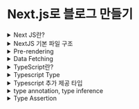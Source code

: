 # Next.js로 블로그 만들기

<details>
<summary>Next JS란?</summary>

### Next JS란?
- React의 SSR(Server Side Rendering)을 쉽게 구현할 수 있게 도와 주는 간단한 프레임워크이다.
- 리액트로 개발할 때 SPA(Single Page Application)을 이용하면 CSR(Client Side Rendering)을 하기 때문에 좋은 점도 있지만 단점도 있는데 그 부분이 바로 검색엔진 최적화(SEO) 부분이다.
- CSR을 하면 첫 페이지에서 빈 html을 가져와 js 파일을 해석하여 화면을 구성하기 때문에 포털 검색에 거의 노출 될 일이 없다.
- 하지만 Next.js에서는 Pre-Rendering을 통해 페이지를 미리 렌더링 하여 완성된 HTML을 가져오기 때문에 사용자와 검색 엔진 크롤러에게 바로 렌더링 된 페이지를 전달할 수 있게 된다.
- 리액트에서도 SSR을 지원하면서 이를 구현하기에 굉장히 복잡하기 때문에 Next.js를 통해 이 문제를 해결해주게 된다.

![Alt text](image.png)

#### Server Side Rendering
- 클라이언트 대신 서버에서 페이지를 준비하는 원리이다.
- 원래 리액트에서는 클라이언트 사이드 렌더링하기 때문에 서버에 영향을 미치지 않고, 서버에서 클라이언트로 응답해서 보낸 html도 거의 비어있다.
  - 이러한 방식은 서버에서 데이터를 가져올 때 지연 시간 발생으로 UX 측면에서 좋지 않을 수 있다.
  - 검색 엔진에 검색 시 웹크롤링이 동작할 때 내용을 제대로 가져와 읽을 수 없기에 검색엔진 최적화에 문제가 된다.
- Next.js에서는 서버 사이드 렌더링을 이용하므로 사용자와 검색 엔진 크롤러에게 바로 렌더링 된 페이지를 전달 할 수 있어서 검색엔진 최적화에 좋은 영향을 준다.

#### 설치 방법
```bash
# npm
npx create-next-app@latest

# yarn
yarn create next-app
```

</details>

<details>
<summary>NextJS 기본 파일 구조</summary>

### pages
- 이 폴더 안에 페이지들을 생성한다.
- index.tsx가 처음 "/" 페이지로 된다.
- _app.tsx는 공통되는 레이아웃을 작성한다. 모든 페이지에 공통으로 들어가는 걸 넣어주려면 여기에 넣어주면 된다.
  - url을 통해 특정 페이지에 진입하기 전 통과하는 인터셉터 페이지이다.
- 만약 about이라는 페이지를 만들 경우 pages 폴더 안에 about.tsx를 생성해주면 된다.

### public
- 이미지 같은 정적(static) 에셋들을 보관한다.

### styles
- 말 그대로 스타일링을 처리해주는 폴더이다.
- 모듈(module) css는 컴포넌트 종속적으로 스타일링하기 위한 것이며, 확장자 앞에 module을 붙여줘야 한다.

### next.config.js
- NextJS는 웹팩을 기본 번들러로 사용한다.
- 그래서 웹팩에 관한 설정들을 이 파일에서 해줄 수 있다.
</details>

<details>
<summary>Pre-rendering</summary>

### NextJS는
- 모든 페이지를 pre-rendering한다. 
- 이 pre-rendering한다는 의미는 모든 페이지를 위한 HTML을 Client 사이드에서 자바스크립트로 처리하기 전 사전에 생성한다는 것이다.
- 이렇게 하기 때문에 SEO 검색엔진 최적화가 좋아진다.

#### Pre-render 테스트
1. [자바스크립트 Disable](https://developer.chrome.com/docs/devtools/javascript/disable)
2. [보통 React 사이트 들어가기](https://create-react-app.examples.vercel.com/)
3. [NextJS 사이트 들어가기](https://next-learn-starter.vercel.app/)

![Alt text](image-1.png)
![Alt text](image-2.png)
</details>

<details>
<summary>Data Fetching</summary>

### NextJS에서 데이터를 가져오는 방법
- NextJS에서 데이터를 가져오는 방법은 여러가지가 있는데 애플리케이션의 사용 용도에 따라 다른 방법을 사용해야 한다.
- 보통 리액트에서는 데이터를 가져올 때 useEffect안에서 가져온다. 
- 하지만 NextJS에서는 다른 방법을 사용해서 가져오는데 하나씩 살펴보면
  - getStaticProps : Static Generation으로 빌드(build)할 때 데이터를 불러온다.(미리 만들어준다.)
  - getStaticPaths : Static Generation으로 데이터를 기반하여 pre-render 시 특정한 동적 라우팅을 구현한다.(pages/post/[id].js)
  - getServerSideProps : Server Side Rendering으로 요청이 있을 때 데이터를 불러온다.

#### getStaticProps
```typescript
export async function getStaticProps(context) {
  return {
    props: {}, // will be passed to the page component as props
  }
}
```

- getStaticProps 함수를 async로 export하면, getStaticProps에서 리턴되는 props를 가지고 페이지를 pre-render한다.
- build time에 페이지를 렌더링 한다.

```typescript
function Blog({posts}) {
  return (
    <ul>
      {posts.map((post) => (
        <li>{post.title}</li>
      ))}
    </ul>
  )
};

export async function getStaticProps() {
  const res = await fetch('https://.../posts')
  const posts = await res.json()

  return {
    props: {
      posts,
    }
  }
}
```

##### getStaticProps를 사용해야 할 때 
- 페이지를 렌더링하는 데 필요한 데이터는 사용자의 요청보다 먼저 build 시간에 필요한 데이터를 가져올 때
- 데이터는 Headless CMS에서 데이터를 가져올 때
- 데이터를 공개적으로 캐시할 수 있을 때(사용자별 X)
- 페이지는 미리 렌더링되어야 하고(SEO의 경우) 매우 빨라야할 때(getStaticProps는 성능을 위해 CDN에서 캐시할 수 있는 HTML 및 JSON 파일을 생성한다.)

#### getStaticPaths
```typescript
export async function getStaticPaths() {
  return {
    paths: [
      {params: { ... }}
    ],
    fallback: true // false or 'blocking'
  }
}
```
- 동적 라우팅이 필요할 때 getStaticPaths로 경로 리스트를 정의하고, HTML에 build 시간에 렌더된다.
- NextJS는 pre-render에서 정적으로 getStaticPaths에서 호출하는 경로들을 가져온다.

<br/>

- paths
  - 어떠한 경로가 pre-render될지를 결정한다.
  - 만약 pages/posts/[id].js 이라는 이름의 동적 라우팅을 사용하는 페이지가 있다면 아래와 같이 된다.
  - 빌드하는 동안 /posts/1과 /posts/2를 생성하게 된다.
```typescript
return {
  paths: [
    { params: { id: '1' } },
    { params: { id: '2' } },
  ],
  fallback: ...
}
```

<br/>

- params
  - 페이지 이름이 pages/posts/[postId]/[commentId]라면, params은 postId와 commentId이다.
  - 만약 페이지 이름이 pages/[...slug]와 같이 모든 경로를 사용한다면, params는 slug가 담긴 배열이어야 한다.
  - ['postId', 'commentId']

<br/>

- fallback 
  - false라면 getStaticPaths로 리턴되지 않는 것은 모두 404페이지가 뜬다.
  - true라면 getStaticPaths로 리턴되지 않는 것은 404로 뜨지 않고, fallback 페이지가 뜨게 된다.
```typescript
if (router.isFallback) {
  return <div>Loading...</div>
}
```
```typescript
// pages/posts/[id].js

function Post({ post }) {
  // Rendering post...

}

// This function gets called at build time
export async function getStaticPaths() {
  const res = await('https://.../posts')
  const posts = await res.json()

  // Get the paths we want to pre-render based on posts
  const paths = posts.map((post) => ({
    params: { id: post.id },
  }))

  // We'll pre-render only these paths at build time.
  // { fallback: false } means other routes should 404
  return { paths, fallback: false }
};

// This also gets called at build time
export async function getStaticProps({ params }) {
  // params contains the post 'id'.
  // If the route is like /posts/1, then params.id is 1
  const res = await fetch(`https://.../posts/${params.id}`)
  const post = await res.json()

  // Pass post data to the page via props
  return { props: { post } }
}

export default Post
```

#### getServerSideProps
```typescript
export async function getServerSideProps(context) {
  return {
    props: {}, // will be passed to the page component as props
  }
}
```
- getSErverSideProps 함수를 async로 export 하면, Next는 각 요청마다 리턴되는 데이터를 getServerSideProps로 pre-render한다.

```typescript
function Page({ data }) {
  // Render data...
}

// This gets called on every request
export async function getServerSideProps() {
  // Fetch data from external API
  const res = await fetch('https://.../data')
  const data = await res.json()

  // Pass data to the page via props
  return { props: { data } }
}

export default Page
```

##### getServerSideProps를 사용해야 할 때
- 요청할 때 데이터를 가져와야하는 페이지를 미리 렌더해야 할 때 사용한다.
- 서버가 모든 요청에 대한 결과를 개선하고, 추가 구성없이 CDN에 의해 결과를 캐시할 수 없기 때문에 첫번째 바이트까지의 시간은 getStaticProps보다 느리다.
</details>

<details>
<summary>TypeScript란?</summary>

### TypeScript가 나오게 된 배경
- JavaScript는 원래 클라이언트 측 언어로 도입되었다. 그런데 Node.js의 개발로 인해 Javascript를 클라이언트 측 뿐 아닌 서버 측 기술로도 활용되게 만들었다.
- 그러나 Javascript 코드가 커질수록 소스 코드가 더 복잡해져서 코드를 유지 관리하고 재사용하기가 어려워졌다.
- 더욱이 Type 검사 및 컴파일 시 오류 검사의 기능을 수용하지 못하기 때문에 Javascript가 본격적인 서버 측 기술로 엔터프라이즈 수준에서 성공하지 못한다.
- 이 간극을 매우기 위해 Typescript가 제시되었다.

### TypeScript란?
- 타입스크립트는 자바스크립트에 타입을 부여한 언어이다.
- 자바스크립트의 확장된 언어라고 볼 수 있다.
- 타입스크립트는 자바스크립트와 달리 브라우저에서 실행하려면 파일을 한번 변환해주어야 한다.
- 이 변환 과정을 우리는 컴파일(compile)이라고 부른다.

### Type System
- 개발 환경에서 에러 잡는 것을 도와준다.
- type annotations를 사용해서 코드를 분석할 수 있다.
- 오직 개발 환경에서만 활성화 된다.
- 타입 스크립트와 성능 향상과는 관계가 없다.

### TypeScript 사용하는 이유?
- TypeScript는 JavaScript 코드를 단순화하여 더 쉽게 읽고 디버그할 수 있도록 한다.
- TypeScript는 오픈 소스이다.
- TypeScript는 정책 검사와 같은 JavaScript IDE 및 사례를 위한 매우 생산적인 개발 도구를 제공한다.
- TypeScript를 사용하면 코드를 더 쉽게 읽고 이해할 수 있다.
- TypeScript를 사용하면 일반 JavaScript보다 크게 개선할 수 있다.
- TypeScript는 ES6(ECMAScript 6)의 모든 이점과 더 많은 생산성을 제공한다.
- TypeScript는 코드 유형 검사를 통해 JavaScript를 작성할 때 개발자가 일반적으로 겪는 고통스러운 버그를 피하는 데 도움이 될 수 있다.

</details>

<details>
<summary>Typescript Type</summary>

### Typescript Type
- In Typescript, a type is a convenient way to refer to the different properties and functions that a value has.
- 타입이란, 그 value가 가지고 있는 프로퍼티나 함수를 추론할 수 있는 방법이다.
- TypeScript는 JavaScript에서 기본으로 제공하는 기본 제공 유형(built-in types)을 상속한다.
- TypeScript 유형은 다음과 같이 분류된다.
  - Primitive Types
  - Object Types

#### Primitive Types
- string : 문자열
- number : 숫자 값
- boolean : true와 false
- null : 하나의 값을 가진다 - null
- undefined : 하나의 값을 가진다 - undefined(초기화되지 않은 변수의 기본값)
- symbol : 고유한 상수 값을 나타냄

#### Object Types
- function : 함수
- array : 배열
- classes : 클래스
- object : 객체
</details>

<details>
<summary>Typescript 추가 제공 타입</summary>

### 추가 제공 타입
#### Any
  - 애플리케이션을 만들 때 잘 알지 못하는 타입을 표현해야 할 수가 있다. 
  - 이 값들은 사용자로부터 받은 데이터나 서드 파티 라이브러리 같은 동적인 컨텐츠에서 올 수도 있다. 
  - 이 경우 타입 검사를 하지 않고, 
  - 그 값들이 컴파일 시간에 검사를 토오가하길 원한다. 
  - 이를 위해 any 타입을 사용할 수 있다.
  - 하지만 이 타입을 최대한 쓰지 않는 것이 좋다.
  - 그래서 noImplicitAny라는 옵션을 주면 any를 썻을 때 오류가 나오게 할 수 있다. 
```typescript
let something: any = "Hello World!";
something = 23;
something = true;

let arr: any[] = ["John", 212, true];
arr.push("Smith");
console.log(arr); // Output : ['John', 212, true, 'Smith']
```

<br/>

#### Union
  - Typescript를 사용하면 변수 또는 함수 매개변수에 대해 둘 이사으이 데이터 유형을 사용할 수 있다.
  - 이것을 유니온타입이라고 한다.
```typescript
let code: (string | number);
code = 123; // ok
code = "ABC" // ok
code = false; //Compiler Error
```

<br/>

#### Tuple
  - TypeScript에서는 배열 타입을 보다 특수한 형태로 사용할 수 있는 tuple 타입을 지원한다.
  - tupe에 명시적으로 지정된 형식에 따라 아이템 순서를 설정해야 되며, 추가되는 아이템 또한 tuple에 명시된 타입만 사용 가능하다.
```typescript
var employee: [number, string] = [1, "Steve"];
var person: [number, string, boolean] = [1, "Steve", true];

var user: [number, string, boolean, number, string]; // declare tuple variable
user = [1, "Steve", true, 20, "Admin"] // initialize tuple variable

// 배열 Tuple
var employee: [number, string][];
employee = [[1, "Steve"], [2, "Bill"]]

// Tuple에 요소 추가
var employee: [number, string] = [1, "Steve"]
employee.push(2, "Bill");
console.log(employee); // Output: [1, 'Steve', 2, 'Bill']

// 에러가 나는 경우
employee.push(true);
```

<br/>

#### Enum
  - enum은 enumerated type(열거형)을 의미한다.
  - enum은 값들의 집합을 명명하고 이를 사용하도록 만든다.
  - 여기서는 PrintMedia라 불리는 집합을 기억하기 어려운 숫자 대신 친숙한 이름으로 사용하기 위해 enum을 활용할 수 있다.
  - 열거된 각 PrintMedia는 별도의 값이 설정되지 않은 경우 기본적으로 0부터 시작한다.
```typescript
enum PrintMedia {
  Newspaper,  // 0
  Newsletter, // 1
  Magazine,   // 2
  Book        // 3
}
```
- 아래 코드에서 mediaType 변수에 할당된 값은 3이다. 설정된 PrintMedia 열거형 데이터의 Book의 값이 숫자 3이기 때문이다.
```typescript
let mediaType: number = PrintMedia.Book // 3
```

- enum에 설정된 아이템에 값을 할당할 수도 있다. 값이 할당되지 않은 아이템은 이전 아이템의 값에 +1된 값이 설정된다.
```typescript
enum PrintMedia {
  Newspaper = 1,
  Newsletter = 30, 
  Magazine = 45,    
  Book // 45 + 1        
}
```

- enum 타입의 편리한 기능으로 숫자 값을 통해 enum 값의 멤버 이름을 도출할 수 있다.
```typescript
let type: string = PrintMedia[45] // 'Magazine'
```

- 또한 어떠한 언어 코드를 정의하는 코드를 작성할 때 언어의 집합을 만들 때도 enum을 사용할 수 있다.
```typescript
export enum LanguageCode {
  korean = 'ko',
  english = 'en',
  japanese = 'ja',
  chinese = 'zh',
  spanish = 'es',
}

const code: LanguageCode = LanguageCode.english
```
- 이렇게 enum을 이용해서 언어 집합을 만들어주면 어떠한 코드가 어떠한 나라의 언어 코드가 무엇인지 알지 못해도 쉽게 코드를 작성해줄 수 있고 코드를 읽는 사람 입장에서도 가독성이 높아지게 된다.

##### enum과 객체의 차이점
- object는 코드 내에서 새로운 속성을 자유롭게 추가할 수 있지만, enum은 선언할 때 이후에 변경할 수 없다.
- object의 속성값은 JS가 허용하는 모든 타입이 올 수 있지만, enum의 속성 값으로는 문자열 혹은 숫자만 허용된다.

<br/>

#### Void
  - Java와 같은 언어와 유사하게 데이터가 없는 경우 void가 사용된다. 
  - 예를 들어 함수가 값을 반환하지 않으면 반환 유형으로 void를 지정할 수 있다.
  - 타입이 없는 상태이며, any와 반대의 의미를 가진다.
  - void 소문자로 사용해야하며, 주로 함수의 리턴이 없을 때 사용하면 된다.
```typescript
function sayHi(): void {
  console.log("Hi!");
}

let speech: void = sayHi();
console.log(speech); // Output: undefined
```

<br/>

#### Never
  - TypeScript는 절대 발생하지 않을 값을 나타내는 새 Type never를 도입했다.
  - Nerver 유형은 어떤 일이 절대 일어나지 않을 것이라고 확신할 때 사용된다.
  - 일반적으로 함수의 리턴 타입으로 사용된다.
  - 함수의 리턴 타입으로 never가 사용될 경우, 항상 오류를 리턴하거나 리턴 값을 절대로 내보내지 않음을 의미한다.
    - 이는 무한 루프(loop)에 빠지는 것과 같다.
```typescript
function throwError(errorMsg: string): never {
  throw new Error(errorMsg);
}

function keepProcessing(): never {
  while(true) {
    console.log('I always does something and never ends.')
  }
}
```

##### Void와 Never의 차이
- Void 유형은 값으로 undefined나 null 값을 가질 수 있지만 Never는 어떠한 값도 가질 수 없다.

```typescript
let something: void = null;
let nothing: never = null; // Error: Type 'null' is not assignable to type 'never'
```

- TypeScript에서 값을 Return하지 않는 함수는 실제로 undefined를 반환한다.
```typescript
function sayHi(): void {
  console.log("Hi!");
}

let speech: void = sayHi();
console.log(speech); // Output: undefined
```
- 위의 예에서 볼 수 있듯이 sayHi 함수는 반환 유형이 void인 경우에도 내부적으로 undefined를 반환하기 때문에 speech는 undefined가 된다.
- Never 유형을 사용하는 경우 void는 Never에 할당할 수 없기 때문에 speech:never는 컴파일 시간 오류를 발생시킨다.

</details>

<details>
<summary>type annotation, type inference</summary>

### Type Annotation과 Type Inference
![Alt text](image-3.png)

#### Type Annotation
- 개발자가 타입을 타입스크립트에게 직접 말해주는 것
```typescript
const rate: number = 5 // number 타입 지정
```

#### Type Inference
- 타입스크립트가 알아서 타입을 추론하는 것
```typescript
const rate = 5 // **변수 선언과 동시에 초기화할 경우** 타입을 알아서 추론한다.
```

### 타입을 추론하지 못해서 타입 annotation을 꼭 해줘야 하는 경우
#### any 타입을 리턴하는 경우
- coordinates에 hover해보면 const coordinates: any라고 뜨는 것을 볼 수 있을 것이다.
- JSON.parse는 json을 파싱해주는데 인풋으로 들어가는 json을 확인하면 개발자는 어떤 타입이 리턴될지 예상할 수 있지만, 타입스크립트는 여기까지 지원하지 않는다.
- 리턴 타입이 일정하지 않으므로 any를 리턴한다고 추론해버린다.
- 그러므로 이러한 경우에는 타입 애노테이션을 해주어야 한다.
```typescript
const json = '{"x": 4, "y": 7}'
const coordinates = JSON.parse(json)
console.log(coordinates)
```

#### 변수 선언을 먼저하고 나중에 초기화하는 경우
- 변수 선언과 동시에 초기화하면 타입을 추론하지만, 선언을 먼저하고 나중에 값을 초기화할 때에는 추론하지 못한다.
```typescript
let greeting
greeting = 'hello' // let greeting: any
```

#### 변수에 대입될 값이 일정치 못하는 경우
- 여러 타입이 지정되어야 할 때는 | (or statement)로 여러 타입을 애노테이션 해준다.
```typescript
let num = [-7, -2, 10]
let numAboveZero: boolean | number = false

for(let i = 0; i < num.length; i++) {
  if(num[i] > 0) {
    numAboveZero = num[i]
  }
}
```

</details>

<details>
<summary>Type Assertion</summary>

### TypeAssertion이란?
- TypeScript에서는 시스템이 추론 및 분석한 타입 내용을 우리가 원하는 대로 얼마든지 바꿀 수 있다.
- 이때 "타입 표명(Type Assertion)"이라 불리는 메커니즘이 사용된다.
- TypeScript의 타입 표명은 프로그래머가 컴파일러에게 내가 너보다 타입에 더 잘 알고 있고, 나의 주장에 대해 의심하지 말라고 하는 것과 같다.
- Type Assertion을 사용하면 값의 type을 설정하고 컴파일러에 이를 유추하지 않도록 지시할 수 있다.
- 이것은 프로그래머로서 TypeScript가 자체적으로 추론할 수 있는 것보다 변수 유형에 대해 더 잘 이해하고 있을 때이다.
```typescript
var foo = {};
foo.bar = 123; // 오류: 속성 'bar'가 '{}'에 존재하지 않음
foo.bas = 'hello'; // 오류: 속성 'bas'가 '{}'에 존재하지 않음
```

<br/>

- 컴파일러는 foo type이 속성이 없는 {}라고 가정하기 때문에 위의 예에서는 컴파일러 오류가 발생한다.
- 그러나 아래와 같이 type assertion을 사용하면 이러한 상황을 피할 수 있다.
```typescript
interface Foo {
  bar: number;
  bas: string;
}

var foo = {} as Foo;
foo.bar = 123;
foo.bas = 'hello';
```

### as Foo, <Foo>
- 타입 표명은 위에 두 가지 방식으로 표현할 수 있다.
- 하지만 리액트를 사용할 때는 <Foo> 키워드는 JSX의 문법과 겹치기 때문에 as Foo를 공통적으로 사용하는게 추천된다.
```typescript
import fs from 'fs'
import path from 'path'
import matter from 'gray-matter'

const postDirectory = path.join(process.cwd(), 'posts')

export function getSortedPostsData() {
  const fileNames = fs.readDirSync(postsDirectory)

  const allPostsData = fileNames.map(fileName => {
    const id = fileName.replace(/\.md$/, '')

    const fullPath = path.join(postsDirectory, fileName)
    const fileContents = fs.readFileSync(fullPath, 'utf-8')

    const matterResult = matter(fileContents)

    return {
      id, 
      ...(matterResult.data as {date: string; title: string})
    }
  })

  return allPostsData.sort((a, b) => {
    if (a.date < b.date) {
      return 1
    } else {
      return -1
    }
  })
}
```
</details>